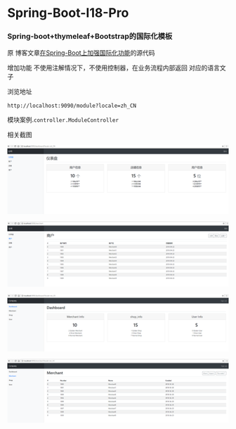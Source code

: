# Spring-Boot-I18-Pro
### Spring-boot+thymeleaf+Bootstrap的国际化模板

原 博客文章[在Spring-Boot上加强国际化功能](http://zzzzbw.cn/article/7)的源代码

增加功能 不使用注解情况下，不使用控制器，在业务流程内部返回 对应的语言文子

浏览地址
````http
http://localhost:9090/module?locale=zh_CN
````
模块案例.`controller.ModuleController`


相关截图

![](https://raw.githubusercontent.com/zzzzbw/blog_source/master/images/SpringBootI18nPro/Snipaste_2018-04-23_00-03-44.png)

![](https://raw.githubusercontent.com/zzzzbw/blog_source/master/images/SpringBootI18nPro/Snipaste_2018-04-23_00-03-52.png)

![](https://raw.githubusercontent.com/zzzzbw/blog_source/master/images/SpringBootI18nPro/Snipaste_2018-04-23_00-04-19.png)

![](https://raw.githubusercontent.com/zzzzbw/blog_source/master/images/SpringBootI18nPro/Snipaste_2018-04-23_00-04-33.png)